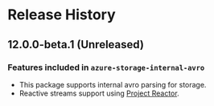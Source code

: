 # Release History

## 12.0.0-beta.1 (Unreleased)


### Features included in `azure-storage-internal-avro`
- This package supports internal avro parsing for storage.
- Reactive streams support using [Project Reactor](https://projectreactor.io/).
